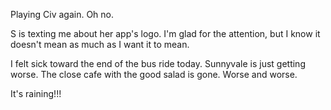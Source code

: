 Playing Civ again. Oh no.

S is texting me about her app's logo. I'm glad for the attention, but I know it doesn't mean as much as I want it to mean.

I felt sick toward the end of the bus ride today. Sunnyvale is just getting worse. The close cafe with the good salad is gone. Worse and worse.

It's raining!!!
